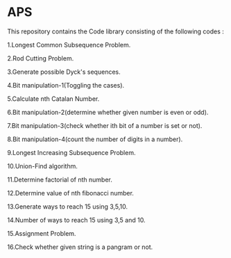 # APS
This repository contains the Code library consisting of the following codes :

1.Longest Common Subsequence Problem.

2.Rod Cutting Problem.

3.Generate possible Dyck's sequences.

4.Bit manipulation-1(Toggling the cases).

5.Calculate nth Catalan Number.

6.Bit manipulation-2(determine whether given number is even or odd).

7.Bit manipulation-3(check whether ith bit of a number is set or not).

8.Bit manipulation-4(count the number of digits in a number).

9.Longest Increasing Subsequence Problem.

10.Union-Find algorithm.

11.Determine factorial of nth number.

12.Determine value of nth fibonacci number.

13.Generate ways to reach 15 using 3,5,10.

14.Number of ways to reach 15 using 3,5 and 10.

15.Assignment Problem.

16.Check whether given string is a pangram or not.
